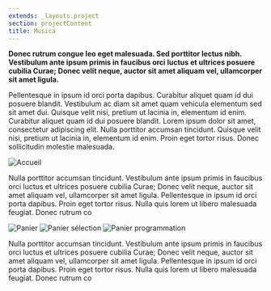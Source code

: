 ```yaml
---
extends: _layouts.project
section: projectContent
title: Musica
---
```


**Donec rutrum congue leo eget malesuada. Sed porttitor lectus nibh. Vestibulum ante ipsum primis in faucibus orci luctus et ultrices posuere cubilia Curae; Donec velit neque, auctor sit amet aliquam vel, ullamcorper sit amet ligula.**

Pellentesque in ipsum id orci porta dapibus. Curabitur aliquet quam id dui posuere blandit. Vestibulum ac diam sit amet quam vehicula elementum sed sit amet dui. Quisque velit nisi, pretium ut lacinia in, elementum id enim. Curabitur aliquet quam id dui posuere blandit. Lorem ipsum dolor sit amet, consectetur adipiscing elit. Nulla porttitor accumsan tincidunt. Quisque velit nisi, pretium ut lacinia in, elementum id enim. Proin eget tortor risus. Donec sollicitudin molestie malesuada.

![Accueil](/assets/img/musica_home.png)

Nulla porttitor accumsan tincidunt. Vestibulum ante ipsum primis in faucibus orci luctus et ultrices posuere cubilia Curae; Donec velit neque, auctor sit amet aliquam vel, ullamcorper sit amet ligula. Pellentesque in ipsum id orci porta dapibus. Proin eget tortor risus. Nulla quis lorem ut libero malesuada feugiat. Donec rutrum co

![Panier](/assets/img/musica_panier.png)
![Panier sélection](/assets/img/musica_panier_selection.png)
![Panier programmation](/assets/img/musica_programmation.png)

Nulla porttitor accumsan tincidunt. Vestibulum ante ipsum primis in faucibus orci luctus et ultrices posuere cubilia Curae; Donec velit neque, auctor sit amet aliquam vel, ullamcorper sit amet ligula. Pellentesque in ipsum id orci porta dapibus. Proin eget tortor risus. Nulla quis lorem ut libero malesuada feugiat. Donec rutrum co

